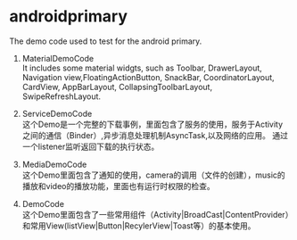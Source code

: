 # androidprimary
The demo code used to test for the android primary.
1. MaterialDemoCode<br>
  It includes some material widgts, such as Toolbar, DrawerLayout, Navigation view,FloatingActionButton, SnackBar,
  CoordinatorLayout, CardView, AppBarLayout, CollapsingToolbarLayout, SwipeRefreshLayout.
  
2. ServiceDemoCode<br>
  这个Demo是一个完整的下载事例，里面包含了服务的使用，服务于Activity之间的通信（Binder）,异步消息处理机制AsyncTask,以及网络的应用。
  通过一个listener监听返回下载的执行状态。
  
3. MediaDemoCode<br>
  这个Demo里面包含了通知的使用，camera的调用（文件的创建），music的播放和video的播放功能，里面也有运行时权限的检查。
  
4. DemoCode<br>
   这个Demo里面包含了一些常用组件（Activity|BroadCast|ContentProvider）和常用View(listView|Button|RecylerView|Toast等）的基本使用。

